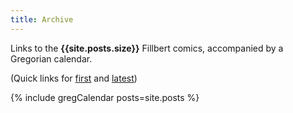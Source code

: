 ```yaml
---
title: Archive
---
```

Links to the <b>{{site.posts.size}}</b> Fillbert comics, accompanied by a Gregorian calendar.

(Quick links for [first]({{site.posts[-1].url|relative_url}}) and [latest]({{site.posts[0].url|relative_url}}))

{% include gregCalendar posts=site.posts %}

